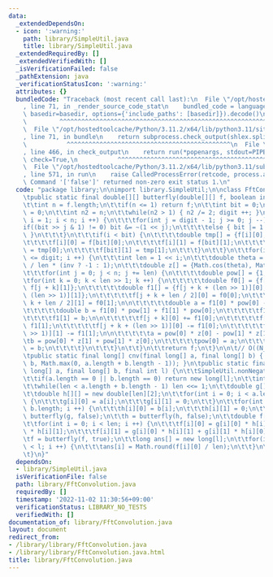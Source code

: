 ```yaml
---
data:
  _extendedDependsOn:
  - icon: ':warning:'
    path: library/SimpleUtil.java
    title: library/SimpleUtil.java
  _extendedRequiredBy: []
  _extendedVerifiedWith: []
  _isVerificationFailed: false
  _pathExtension: java
  _verificationStatusIcon: ':warning:'
  attributes: {}
  bundledCode: "Traceback (most recent call last):\n  File \"/opt/hostedtoolcache/Python/3.11.2/x64/lib/python3.11/site-packages/onlinejudge_verify/documentation/build.py\"\
    , line 71, in _render_source_code_stat\n    bundled_code = language.bundle(stat.path,\
    \ basedir=basedir, options={'include_paths': [basedir]}).decode()\n          \
    \         ^^^^^^^^^^^^^^^^^^^^^^^^^^^^^^^^^^^^^^^^^^^^^^^^^^^^^^^^^^^^^^^^^^^^^^^^^^^^^^^^^\n\
    \  File \"/opt/hostedtoolcache/Python/3.11.2/x64/lib/python3.11/site-packages/onlinejudge_verify/languages/user_defined.py\"\
    , line 71, in bundle\n    return subprocess.check_output(shlex.split(command))\n\
    \           ^^^^^^^^^^^^^^^^^^^^^^^^^^^^^^^^^^^^^^^^^^^^^\n  File \"/opt/hostedtoolcache/Python/3.11.2/x64/lib/python3.11/subprocess.py\"\
    , line 466, in check_output\n    return run(*popenargs, stdout=PIPE, timeout=timeout,\
    \ check=True,\n           ^^^^^^^^^^^^^^^^^^^^^^^^^^^^^^^^^^^^^^^^^^^^^^^^^^^^^^^^^\n\
    \  File \"/opt/hostedtoolcache/Python/3.11.2/x64/lib/python3.11/subprocess.py\"\
    , line 571, in run\n    raise CalledProcessError(retcode, process.args,\nsubprocess.CalledProcessError:\
    \ Command '['false']' returned non-zero exit status 1.\n"
  code: "package library;\n\nimport library.SimpleUtil;\n\nclass FftConvolution {\n\
    \tpublic static final double[][] butterfly(double[][] f, boolean inv){ // O(NlogN)\n\
    \t\tint n = f.length;\n\t\tif(n <= 1) return f;\n\t\tint bit = 0;\n\t\tint digit\
    \ = 0;\n\t\tint n2 = n;\n\t\twhile(n2 > 1) { n2 /= 2; digit ++; }\n\t\tfor(int\
    \ i = 1; i < n; i ++) {\n\t\t\tfor(int j = digit - 1; j >= 0; j --) {\n\t\t\t\t\
    if((bit >> j & 1) != 0) bit &= ~(1 << j);\n\t\t\t\telse { bit |= 1 << j; break;\
    \ }\n\t\t\t}\n\t\t\tif(i < bit) {\n\t\t\t\tdouble tmp[] = {f[i][0], f[i][1]};\n\
    \t\t\t\tf[i][0] = f[bit][0];\n\t\t\t\tf[i][1] = f[bit][1];\n\t\t\t\tf[bit][0]\
    \ = tmp[0];\n\t\t\t\tf[bit][1] = tmp[1];\n\t\t\t}\n\t\t}\n\t\tfor(int i = 1; i\
    \ <= digit; i ++) {\n\t\t\tint len = 1 << i;\n\t\t\tdouble theta = 2.0 * Math.PI\
    \ / len * (inv ? -1 : 1);\n\t\t\tdouble z[] = {Math.cos(theta), Math.sin(theta)};\n\
    \t\t\tfor(int j = 0; j < n; j += len) {\n\t\t\t\tdouble pow[] = {1, 0};\n\t\t\t\
    \tfor(int k = 0; k < len >> 1; k ++) {\n\t\t\t\t\tdouble f0[] = {f[j + k][0],\
    \ f[j + k][1]};\n\t\t\t\t\tdouble f1[] = {f[j + k + (len >> 1)][0], f[j + k +\
    \ (len >> 1)][1]};\n\t\t\t\t\tf[j + k + len / 2][0] = f0[0];\n\t\t\t\t\tf[j +\
    \ k + len / 2][1] = f0[1];\n\n\t\t\t\t\tdouble a = f1[0] * pow[0] - f1[1] * pow[1];\n\
    \t\t\t\t\tdouble b = f1[0] * pow[1] + f1[1] * pow[0];\n\t\t\t\t\tf1[0] = a;\n\t\
    \t\t\t\tf1[1] = b;\n\n\t\t\t\t\tf[j + k][0] += f1[0];\n\t\t\t\t\tf[j + k][1] +=\
    \ f1[1];\n\t\t\t\t\tf[j + k + (len >> 1)][0] -= f1[0];\n\t\t\t\t\tf[j + k + (len\
    \ >> 1)][1] -= f1[1];\n\n\t\t\t\t\ta = pow[0] * z[0] - pow[1] * z[1];\n\t\t\t\t\
    \tb = pow[0] * z[1] + pow[1] * z[0];\n\t\t\t\t\tpow[0] = a;\n\t\t\t\t\tpow[1]\
    \ = b;\n\t\t\t\t}\n\t\t\t}\n\t\t}\n\t\treturn f;\n\t}\n\n\t// O((N_1+N_2)log(N_1+N_2))\n\
    \tpublic static final long[] cnv(final long[] a, final long[] b) { return cnv(a,\
    \ b, Math.max(0, a.length + b.length - 1)); }\n\tpublic static final long[] cnv(final\
    \ long[] a, final long[] b, final int l) {\n\t\tSimpleUtil.nonNegativeCheck(l);\n\
    \t\tif(a.length == 0 || b.length == 0) return new long[l];\n\t\tint len = 1;\n\
    \t\twhile(len < a.length + b.length - 1) len <<= 1;\n\t\tdouble g[][] = new double[len][2];\n\
    \t\tdouble h[][] = new double[len][2];\n\t\tfor(int i = 0; i < a.length; i ++)\
    \ {\n\t\t\tg[i][0] = a[i];\n\t\t\tg[i][1] = 0;\n\t\t}\n\t\tfor(int i = 0; i <\
    \ b.length; i ++) {\n\t\t\th[i][0] = b[i];\n\t\t\th[i][1] = 0;\n\t\t}\n\t\tg =\
    \ butterfly(g, false);\n\t\th = butterfly(h, false);\n\t\tdouble f[][] = new double[len][2];\n\
    \t\tfor(int i = 0; i < len; i ++) {\n\t\t\tf[i][0] = g[i][0] * h[i][0] - g[i][1]\
    \ * h[i][1];\n\t\t\tf[i][1] = g[i][0] * h[i][1] + g[i][1] * h[i][0];\n\t\t}\n\t\
    \tf = butterfly(f, true);\n\t\tlong ans[] = new long[l];\n\t\tfor(int i = 0; i\
    \ < l; i ++) {\n\t\t\tans[i] = Math.round(f[i][0] / len);\n\t\t}\n\t\treturn ans;\n\
    \t}\n}"
  dependsOn:
  - library/SimpleUtil.java
  isVerificationFile: false
  path: library/FftConvolution.java
  requiredBy: []
  timestamp: '2022-11-02 11:30:56+09:00'
  verificationStatus: LIBRARY_NO_TESTS
  verifiedWith: []
documentation_of: library/FftConvolution.java
layout: document
redirect_from:
- /library/library/FftConvolution.java
- /library/library/FftConvolution.java.html
title: library/FftConvolution.java
---
```

